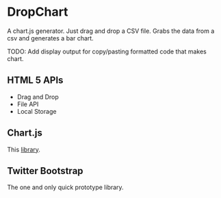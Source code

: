 # DropChart
A chart.js generator. Just drag and drop a CSV file. Grabs the data from a csv and generates a bar chart.

TODO: Add display output for copy/pasting formatted code that makes chart.

## HTML 5 APIs
* Drag and Drop
* File API
* Local Storage

## Chart.js
This [library](https://www.chartjs.org/).

## Twitter Bootstrap
The one and only quick prototype library.